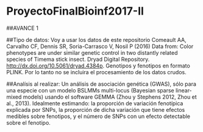 # ProyectoFinalBioinf2017-II

##AVANCE 1

##Tipo de datos:
Voy a usar los datos de este repositorio Comeault AA, Carvalho CF, Dennis SR, Soria-Carrasco V, Nosil P (2016) Data from: Color phenotypes are under similar genetic control in two distantly related species of Timema stick insect. Dryad Digital Repository. http://dx.doi.org/10.5061/dryad.4384p. Genotipos y fenotipos en formato PLINK. Por lo tanto no se incluira el procesamiento de los datos crudos. 

##Analísis al realizar: 
Un análisis de asociación genética (GWAS), sólo para una especie con un modelo BSLMMs multi-locus (Bayesian sparse linear-mixed models) usando el software GEMMA (Zhou y Stephens 2012, Zhou et al., 2013). Idealmente estimando: la proporción de variación fenotípica explicada por SNPs, la proporción de dicha variación que tiene efectos medibles sobre fenotipos, y el número de SNPs con un efecto detectable sobre el fenotipo.
